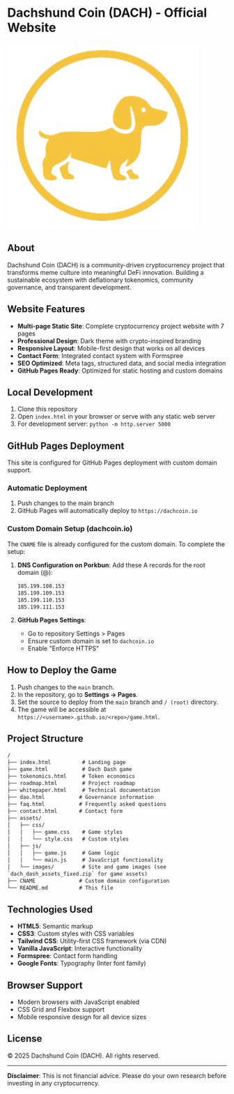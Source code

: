 # Dachshund Coin (DACH) - Official Website

![DACH Logo](assets/images/dachshund-coin-icon.png)

## About

Dachshund Coin (DACH) is a community-driven cryptocurrency project that transforms meme culture into meaningful DeFi innovation. Building a sustainable ecosystem with deflationary tokenomics, community governance, and transparent development.

## Website Features

- **Multi-page Static Site**: Complete cryptocurrency project website with 7 pages
- **Professional Design**: Dark theme with crypto-inspired branding
- **Responsive Layout**: Mobile-first design that works on all devices
- **Contact Form**: Integrated contact system with Formspree
- **SEO Optimized**: Meta tags, structured data, and social media integration
- **GitHub Pages Ready**: Optimized for static hosting and custom domains

## Local Development

1. Clone this repository
2. Open `index.html` in your browser or serve with any static web server
3. For development server: `python -m http.server 5000`

## GitHub Pages Deployment

This site is configured for GitHub Pages deployment with custom domain support.

### Automatic Deployment
1. Push changes to the main branch
2. GitHub Pages will automatically deploy to `https://dachcoin.io`

### Custom Domain Setup (dachcoin.io)

The `CNAME` file is already configured for the custom domain. To complete the setup:

1. **DNS Configuration on Porkbun**:
   Add these A records for the root domain (@):
   ```
   185.199.108.153
   185.199.109.153
   185.199.110.153
   185.199.111.153
   ```

2. **GitHub Pages Settings**:
   - Go to repository Settings > Pages
   - Ensure custom domain is set to `dachcoin.io`
   - Enable "Enforce HTTPS"

## How to Deploy the Game

1. Push changes to the `main` branch.
2. In the repository, go to **Settings → Pages**.
3. Set the source to deploy from the `main` branch and `/ (root)` directory.
4. The game will be accessible at `https://<username>.github.io/<repo>/game.html`.

## Project Structure

```
/
├── index.html          # Landing page
├── game.html           # Dach Dash game
├── tokenomics.html     # Token economics
├── roadmap.html        # Project roadmap
├── whitepaper.html     # Technical documentation
├── dao.html           # Governance information
├── faq.html           # Frequently asked questions
├── contact.html       # Contact form
├── assets/
│   ├── css/
│   │   ├── game.css    # Game styles
│   │   └── style.css   # Custom styles
│   ├── js/
│   │   ├── game.js     # Game logic
│   │   └── main.js     # JavaScript functionality
│   └── images/         # Site and game images (see `dach_dash_assets_fixed.zip` for game assets)
├── CNAME              # Custom domain configuration
└── README.md          # This file
```

## Technologies Used

- **HTML5**: Semantic markup
- **CSS3**: Custom styles with CSS variables
- **Tailwind CSS**: Utility-first CSS framework (via CDN)
- **Vanilla JavaScript**: Interactive functionality
- **Formspree**: Contact form handling
- **Google Fonts**: Typography (Inter font family)

## Browser Support

- Modern browsers with JavaScript enabled
- CSS Grid and Flexbox support
- Mobile responsive design for all device sizes

## License

© 2025 Dachshund Coin (DACH). All rights reserved.

---

**Disclaimer**: This is not financial advice. Please do your own research before investing in any cryptocurrency.